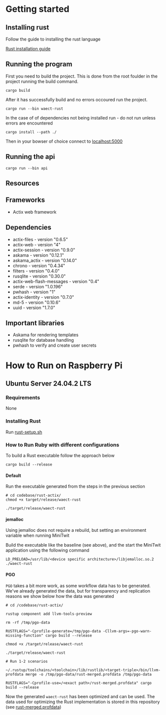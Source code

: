 # Getting started

## Installing rust

Follow the guide to installing the rust language

[Rust installation guide](https://www.rust-lang.org/learn/get-started)

## Running the program

First you need to build the project. This is done from the root foulder in the project running the build command.

```bashrc
cargo build
```

After it has successfully build and no errors occoured run the project.

```bashrc
cargo run --bin waect-rust
```

In the case of of dependencies not being installed run - do not run unless errors are encountered

```bashrc
cargo install --path ./
```

Then in your bowser of choice connect to [localhost:5000](http://localhost:5000)

## Running the api

```bashrc
cargo run --bin api
```

## Resources

## Frameworks

- Actix web framework

## Dependencies

- actix-files - version "0.6.5"
- actix-web - version "4"
- actix-session - version "0.9.0"
- askama - version "0.12.1"
- askama_actix - version "0.14.0"
- chrono - version "0.4.34"
- filters - version "0.4.0"
- rusqlite - version "0.30.0"
- actix-web-flash-messages - version "0.4"
- serde - version "1.0.196"
- pwhash - version "1"
- actix-identity - version "0.7.0"
- md-5 - version "0.10.6"
- uuid - version "1.7.0"

## Important libraries

- Askama for rendering templates
- rusqlite for database handling
- pwhash to verify and create user secrets

# How to Run on Raspberry Pi

## Ubuntu Server 24.04.2 LTS

### Requirements
None

### Installing Rust

Run [rust-setup.sh](./rust-setup.sh)

### How to Run Ruby with different configurations

To build a Rust executable follow the approach below

```
cargo build --release
```

#### Default

Run the executable generated from the steps in the previous section

```
# cd codebase/rust-actix/
chmod +x target/release/waect-rust

./target/release/waect-rust
```

#### jemalloc

Using jemalloc does not require a rebuild, but setting an environment variable when running MiniTwit

Build the executable like the baseline (see above), and the start the MiniTwit application using the following command

```
LD_PRELOAD=/usr/lib/<device specific architecture>/libjemalloc.so.2 ./waect-rust
```

#### PGO

`PGO` takes a bit more work, as some workflow data has to be generated. We've already generated the data, but for transparency and replication reasons we show below how the data was generated

```
# cd /codebase/rust-actix/

rustup component add llvm-tools-preview

rm -rf /tmp/pgo-data

RUSTFLAGS="-Cprofile-generate=/tmp/pgo-data -Cllvm-args=-pgo-warn-missing-function" cargo build --release

chmod +x /target/release/waect-rust

./target/release/waect-rust

# Run 1-2 scenarios

~/.rustup/toolchains/<toolchain>/lib/rustlib/<target-triple>/bin/llvm-profdata merge -o /tmp/pgo-data/rust-merged.profdata /tmp/pgo-data

RUSTFLAGS="-Cprofile-use=/<exact path>/rust-merged.profdata" cargo build --release

```

Now the generated `waect-rust` has been optimized and can be used. The data used for optimizing the Rust implementation is stored in this repository (see [rust-merged.profdata](./rust-merged.profdata))
